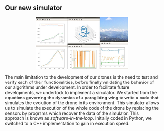 ## Our new simulator

<div style="text-align: center;"><img src="/images/2020-07-17_simulator.jpg" alt="" width="60%"/></div>

<!-- Le principal frein au développement de nos drones est la nécessité de tester son fonctionnement pour valider le comportement d'algorithmes.
Pour faciliter le développement nous avons donc entrepris de coder un simulateur physique.
Nous sommes parti des équations régissant la dynamique d'une voile de parapente pour écrire un code permettant de simuler l'évolution du drone dans son environnement.
Ce simulateur permet de simuler l'exécution de l'intégralité des codes du drone en remplaçant les capteurs par des briques élémentaires qui récupèrent les données du simulateur.
Au départ codé en Python, nous sommes passés sur une implémentation en C++ pour gagner en vitesse d'exécution. -->

The main limitation to the development of our drones is the need to test and verify each of their functionalities, before finally validating the behavior of our algorithms under development.
In order to facilitate  future developments, we undertook to implement a simulator.
We started from the equations governing the dynamics of a paragliding wing to write a code that simulates the evolution of the drone in its environment.
This simulator allows us to simulate the execution of the whole code of the drone by replacing the sensors by programs which recover the data of the simulator.
This approach is known as *software-in-the-loop*.
Initially coded in Python, we switched to a C++ implementation to gain in execution speed.
